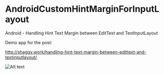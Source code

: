 # AndroidCustomHintMarginForInputLayout
Android - Handling Hint Text Margin between EditText and TextInputLayout

Demo app for the post:

http://shaggy.work/handling-hint-text-margin-between-edittext-and-textinputlayout/

![Alt text](http://shaggy.work/content/images/2015/10/Screenshot_2015-10-16-13-36-42.png "Output")

